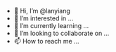 - 👋 Hi, I’m @lanyiang
- 👀 I’m interested in ...
- 🌱 I’m currently learning ...
- 💞️ I’m looking to collaborate on ...
- 📫 How to reach me ...

<!---
lanyiang/lanyiang is a ✨ special ✨ repository because its `README.md` (this file) appears on your GitHub profile.
You can click the Preview link to take a look at your changes.
--->
